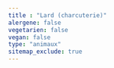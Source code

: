 ```yaml
---
title : "Lard (charcuterie)"
alergene: false
vegetarien: false
vegan: false
type: "animaux"
sitemap_exclude: true
--- 
```

